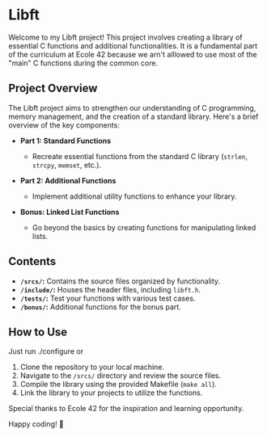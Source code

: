 # Libft

Welcome to my Libft project! This project involves creating a library of essential C functions and additional functionalities. It is a fundamental part of the curriculum at Ecole 42 because we arn't alllowed to use most of the "main" C functions during the common core.

## Project Overview

The Libft project aims to strengthen our understanding of C programming, memory management, and the creation of a standard library. Here's a brief overview of the key components:

- **Part 1: Standard Functions**
  - Recreate essential functions from the standard C library (`strlen`, `strcpy`, `memset`, etc.).

- **Part 2: Additional Functions**
  - Implement additional utility functions to enhance your library.

- **Bonus: Linked List Functions**
  - Go beyond the basics by creating functions for manipulating linked lists.

## Contents

- **`/srcs/`:** Contains the source files organized by functionality.
- **`/include/`:** Houses the header files, including `libft.h`.
- **`/tests/`:** Test your functions with various test cases.
- **`/bonus/`:** Additional functions for the bonus part.

## How to Use

Just run ./configure or 
1. Clone the repository to your local machine.
2. Navigate to the `/srcs/` directory and review the source files.
3. Compile the library using the provided Makefile (`make all`).
4. Link the library to your projects to utilize the functions.


Special thanks to Ecole 42 for the inspiration and learning opportunity.

Happy coding! 🚀
